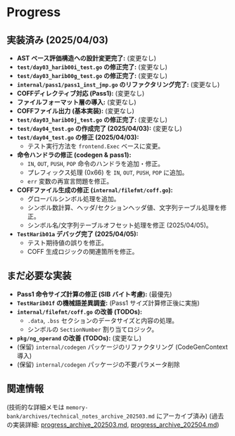 # Progress

## 実装済み (2025/04/03)
- **AST ベース評価構造への設計変更完了:** (変更なし)
- **`test/day03_harib00i_test.go` の修正完了:** (変更なし)
- **`test/day03_harib00g_test.go` の修正完了:** (変更なし)
- **`internal/pass1/pass1_inst_jmp.go` のリファクタリング完了:** (変更なし)
- **COFFディレクティブ対応 (Pass1):** (変更なし)
- **ファイルフォーマット層の導入:** (変更なし)
- **COFFファイル出力 (基本実装):** (変更なし)
- **`test/day03_harib00j_test.go` の修正完了:** (変更なし)
- **`test/day04_test.go` の作成完了 (2025/04/03):** (変更なし)
- **`test/day04_test.go` の修正 (2025/04/03):**
    - テスト実行方法を `frontend.Exec` ベースに変更。
- **命令ハンドラの修正 (codegen & pass1):**
    - `IN`, `OUT`, `PUSH`, `POP` 命令のハンドラを追加・修正。
    - プレフィックス処理 (0x66) を `IN`, `OUT`, `PUSH`, `POP` に追加。
    - `err` 変数の再宣言問題を修正。
- **COFFファイル生成の修正 (`internal/filefmt/coff.go`):**
    - グローバルシンボル処理を追加。
    - シンボル数計算、ヘッダ/セクションヘッダ値、文字列テーブル処理を修正。
    - シンボル名/文字列テーブルオフセット処理を修正 (2025/04/05)。
- **`TestHarib01a` デバッグ完了 (2025/04/05):**
    - テスト期待値の誤りを修正。
    - COFF 生成ロジックの関連箇所を修正。

## まだ必要な実装
- **Pass1 命令サイズ計算の修正 (SIB バイト考慮):** (最優先)
- **`TestHarib01f` の機械語差異調査:** (Pass1 サイズ計算修正後に実施)
- **`internal/filefmt/coff.go` の改善 (TODOs):**
    - `.data`, `.bss` セクションのデータサイズと内容の処理。
    - シンボルの `SectionNumber` 割り当てロジック。
- **`pkg/ng_operand` の改善 (TODOs):** (変更なし)
- (保留) `internal/codegen` パッケージのリファクタリング (CodeGenContext 導入)
- (保留) `internal/codegen` パッケージの不要パラメータ削除

## 関連情報
(技術的な詳細メモは `memory-bank/archives/technical_notes_archive_202503.md` にアーカイブ済み)
(過去の実装詳細: [progress_archive_202503.md](../archives/progress_archive_202503.md), [progress_archive_202504.md](../archives/progress_archive_202504.md))
